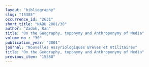 ```yaml
---
layout: "bibliography"
slug: "15385"
occurrence_id: "2631"
short_title: "NABU 2001/30"
author: "Zadok, Ran"
title: "On the Geography, toponymy and Anthroponymy of Media"
volume_no_: "30"
publication_year: "2001"
journal: "Nouvelles Assyriologiques Brèves et Utilitaires"
title: "On the Geography, toponymy and Anthroponymy of Media"
previous_item: "15388"
---
```

